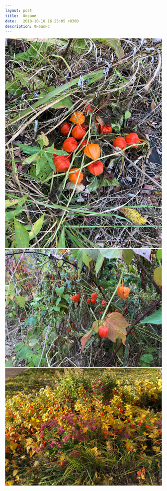 ```yaml
---
layout: post
title:  Физали
date:   2018-10-10 16:25:05 +0300
description: Физалис
---
```


<img src="/assets/images/2018/10/2018-10-10_16-25-05_IMG_0673_web.jpg" class="img-fluid mx-auto d-block" alt="Физалис" />

<img src="/assets/images/2018/10/2018-10-10_16-25-19_IMG_0674_web.jpg" class="img-fluid mx-auto d-block" alt="Физалис" />

<img src="/assets/images/2018/10/2018-10-11_16-12-22_IMG_0681_web.jpg" class="img-fluid mx-auto d-block" alt="Физалис" />

